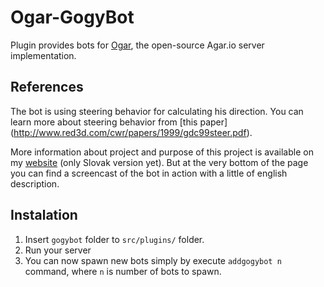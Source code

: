 # Ogar-GogyBot
Plugin provides bots for [Ogar](https://github.com/OgarProject/Ogar), the open-source Agar.io server implementation.

## References
The bot is using steering behavior for calculating his direction. You can learn more about steering behavior from [this paper]
(http://www.red3d.com/cwr/papers/1999/gdc99steer.pdf).

More information about project and purpose of this project is available on my [website](http://vodila.webdraft.info/diplomovka/) (only Slovak version yet). But at the very bottom of the page you can find a screencast of the bot in action with a little of english description.

## Instalation
1. Insert `gogybot` folder to `src/plugins/` folder.
2. Run your server
3. You can now spawn new bots simply by execute `addgogybot n` command, where `n` is number of bots to spawn.
